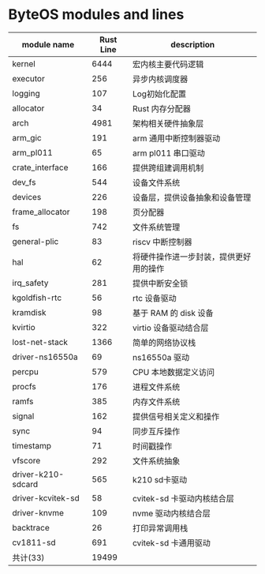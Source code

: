 # ByteOS modules and lines

| module name | Rust Line | description |
| --- | --- | --- |
| kernel | 6444 | 宏内核主要代码逻辑 |
| executor | 256 | 异步内核调度器 |
| logging | 107 | Log初始化配置 |
| allocator | 34 | Rust 内存分配器 |
| arch | 4981 | 架构相关硬件抽象层 |
| arm_gic | 191 | arm 通用中断控制器驱动 |
| arm_pl011 | 65 | arm pl011 串口驱动 |
| crate_interface | 166 | 提供跨组建调用机制 |
| dev_fs | 544 | 设备文件系统 |
| devices| 226 | 设备层，提供设备抽象和设备管理 |
| frame_allocator| 198 | 页分配器 |
| fs | 742 | 文件系统管理 |
| general-plic | 83 | riscv 中断控制器 |
| hal | 62 | 将硬件操作进一步封装，提供更好用的操作 |
| irq_safety | 281 | 提供中断安全锁 |
| kgoldfish-rtc | 56 | rtc 设备驱动 |
| kramdisk | 98 | 基于 RAM 的 disk 设备 |
| kvirtio | 322 | virtio 设备驱动结合层 |
| lost-net-stack | 1366 | 简单的网络协议栈 |
| driver-ns16550a | 69 | ns16550a 驱动 |
| percpu | 579 | CPU 本地数据定义访问 |
| procfs | 176 | 进程文件系统 |
| ramfs | 385 | 内存文件系统 |
| signal | 162 | 提供信号相关定义和操作 |
| sync | 94 | 同步互斥操作 |
| timestamp | 71 | 时间戳操作 |
| vfscore | 292 | 文件系统抽象 |
| driver-k210-sdcard | 565 | k210 sd卡驱动 |
| driver-kcvitek-sd | 58 | cvitek-sd 卡驱动内核结合层 |
| driver-knvme | 109 | nvme 驱动内核结合层 |
| backtrace | 26 | 打印异常调用栈 |
| cv1811-sd | 691 | cvitek-sd 卡通用驱动 |  
| 共计(33) | 19499 | |